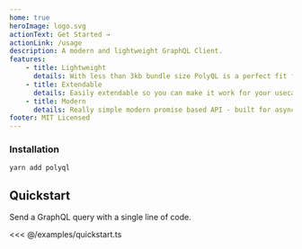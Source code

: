 ```yaml
---
home: true
heroImage: logo.svg
actionText: Get Started →
actionLink: /usage
description: A modern and lightweight GraphQL Client.
features:
    - title: Lightweight
      details: With less than 3kb bundle size PolyQL is a perfect fit for smaller apps.
    - title: Extendable
      details: Easily extendable so you can make it work for your usecase in minutes.
    - title: Modern
      details: Really simple modern promise based API - built for async / await.
footer: MIT Licensed
---
```


### Installation

```
yarn add polyql
```

## Quickstart

Send a GraphQL query with a single line of code.

<<< @/examples/quickstart.ts
